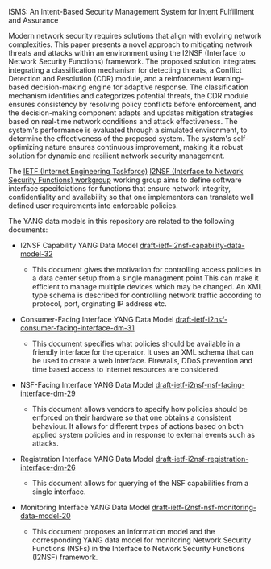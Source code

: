 ISMS: An Intent-Based Security Management System for Intent Fulfillment and Assurance

Modern network security requires solutions that align with evolving network complexities. This paper presents a novel approach to mitigating network threats and attacks within an environment using the I2NSF (Interface to Network Security Functions) framework. The proposed solution integrates integrating a classification mechanism for detecting threats, a Conflict Detection and Resolution (CDR) module, and a reinforcement learning-based decision-making engine for adaptive response. The classification mechanism identifies and categorizes potential threats, the CDR module ensures consistency by resolving policy conflicts before enforcement, and the decision-making component adapts and updates mitigation strategies based on real-time network conditions and attack effectiveness. The system's performance is evaluated through a simulated environment, to determine the effectiveness of the proposed system. The system's self-optimizing nature ensures continuous improvement, making it a robust solution for dynamic and resilient network security management. 

The [IETF (Internet Engineering Taskforce)](https://www.ietf.org/) 
[I2NSF (Interface to Network Security Functions) workgroup](https://datatracker.ietf.org/wg/i2nsf/charter/)
working group aims to define software interface specifciations for functions that
ensure network integrity, confidentiality and availability so that one implementors
can translate well defined user requirements into enforcable policies.

The YANG data models in this repository are related to the following documents:

* I2NSF Capability YANG Data Model
 [draft-ietf-i2nsf-capability-data-model-32](https://datatracker.ietf.org/doc/draft-ietf-i2nsf-capability-data-model/)
 
  - This document gives the motivation for controlling access policies in a data center setup from a single managment point
  This can make it efficient to manage multiple devices which may be changed. An XML type schema is described for 
  controlling network traffic according to protocol, port, orginating IP address etc.
 
* Consumer-Facing Interface YANG Data Model
 [draft-ietf-i2nsf-consumer-facing-interface-dm-31](https://datatracker.ietf.org/doc/draft-ietf-i2nsf-consumer-facing-interface-dm/)
 
  - This document specifies what policies should be available in a friendly interface for the operator. It uses an XML
  schema that can be used to create a web interface. Firewalls, DDoS prevention and time based access to internet
  resources are considered.

* NSF-Facing Interface YANG Data Model
 [draft-ietf-i2nsf-nsf-facing-interface-dm-29](https://datatracker.ietf.org/doc/draft-ietf-i2nsf-nsf-facing-interface-dm/)
 
  - This document allows vendors to specify how policies should be enforced on their hardware so that one obtains a consistent
  behaviour. It allows for different types of actions based on both applied system policies and in response to external events 
  such as attacks. 

* Registration Interface YANG Data Model
 [draft-ietf-i2nsf-registration-interface-dm-26](https://datatracker.ietf.org/doc/draft-ietf-i2nsf-registration-interface-dm/)

  - This document allows for querying of the NSF capabilities from a single interface.

* Monitoring Interface YANG Data Model
 [draft-ietf-i2nsf-nsf-monitoring-data-model-20](https://datatracker.ietf.org/doc/draft-ietf-i2nsf-nsf-monitoring-data-model/)
 
   - This document proposes an information model and the corresponding YANG data model for monitoring Network Security Functions 
   (NSFs) in the Interface to Network Security Functions (I2NSF) framework.
